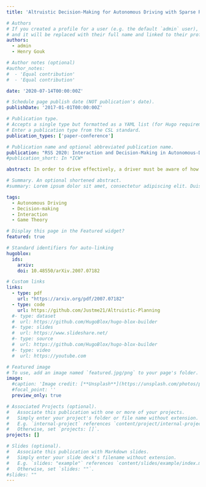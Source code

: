 ```yaml
---
title: 'Altruistic Decision-Making for Autonomous Driving with Sparse Rewards'

# Authors
# If you created a profile for a user (e.g. the default `admin` user), write the username (folder name) here
# and it will be replaced with their full name and linked to their profile.
authors:
  - admin
  - Henry Gouk

# Author notes (optional)
#author_notes:
#  - 'Equal contribution'
#  - 'Equal contribution'

date: '2020-07-14T00:00:00Z'

# Schedule page publish date (NOT publication's date).
publishDate: '2017-01-01T00:00:00Z'

# Publication type.
# Accepts a single type but formatted as a YAML list (for Hugo requirements).
# Enter a publication type from the CSL standard.
publication_types: ['paper-conference']

# Publication name and optional abbreviated publication name.
publication: "RSS 2020: Interaction and Decision-Making in Autonomous-Driving Workshop"
#publication_short: In *ICW*

abstract: In order to drive effectively, a driver must be aware of how they can expect other vehicles’ behaviour to be affected by their decisions, and also how they are expected to behave by other drivers. One common family of methods for addressing this problem of interaction are those based on Game Theory. Such approaches often make assumptions about leaders and followers in an interaction which can result in conflicts arising when vehicles do not agree on the hierarchy, resulting in sub- optimal behaviour. In this work we define a measurement for the incidence of conflicts, Area of Conflict (AoC), for a given interactive decision-making model. Furthermore, we propose a novel decision-making method that reduces this value compared to an existing approach for incorporating altruistic behaviour. We verify our theoretical analysis empirically using a simulated lane-change scenario.

# Summary. An optional shortened abstract.
#summary: Lorem ipsum dolor sit amet, consectetur adipiscing elit. Duis posuere tellus ac convallis placerat. Proin tincidunt magna sed ex sollicitudin condimentum.

tags:
  - Autonomous Driving
  - Decision-making
  - Interaction
  - Game Theory

# Display this page in the Featured widget?
featured: true

# Standard identifiers for auto-linking
hugoblox:
  ids:
    arxiv: 
    doi: 10.48550/arXiv.2007.07182

# Custom links
links:
  - type: pdf
    url: "https://arxiv.org/pdf/2007.07182"
  - type: code
    url: https://github.com/Justme21/Altruistic-Planning
  #- type: dataset
  #  url: https://github.com/HugoBlox/hugo-blox-builder
  #- type: slides
  #  url: https://www.slideshare.net/
  #- type: source
  #  url: https://github.com/HugoBlox/hugo-blox-builder
  #- type: video
  #  url: https://youtube.com

# Featured image
# To use, add an image named `featured.jpg/png` to your page's folder.
image:
  #caption: 'Image credit: [**Unsplash**](https://unsplash.com/photos/pLCdAaMFLTE)'
  #focal_point: ''
  preview_only: true

# Associated Projects (optional).
#   Associate this publication with one or more of your projects.
#   Simply enter your project's folder or file name without extension.
#   E.g. `internal-project` references `content/project/internal-project/index.md`.
#   Otherwise, set `projects: []`.
projects: []

# Slides (optional).
#   Associate this publication with Markdown slides.
#   Simply enter your slide deck's filename without extension.
#   E.g. `slides: "example"` references `content/slides/example/index.md`.
#   Otherwise, set `slides: ""`.
#slides: ""
---
```


<!-- > [!NOTE]
> Click the _Cite_ button above to demo the feature to enable visitors to import publication metadata into their reference management software.

> [!NOTE]
> Create your slides in Markdown - click the _Slides_ button to check out the example.

Add the publication's **full text** or **supplementary notes** here. You can use rich formatting such as including [code, math, and images](https://docs.hugoblox.com/content/writing-markdown-latex/). -->
